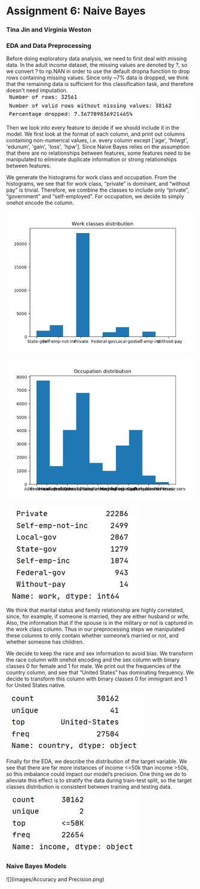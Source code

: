 # Assignment 6: Naive Bayes
### Tina Jin and Virginia Weston

### EDA and Data Preprocessing
Before doing exploratory data analysis, we need to first deal with missing data. In the adult income dataset, the missing values are denoted by ?, so we convert ? to np.NAN in order to use the default dropna function to drop rows containing missing values. Since only ~7% data is dropped, we think that the remaining data is sufficient for this classification task, and therefore doesn't need imputation. 
![](/images/Dropna.png)

Then we look into every feature to decide if we should include it in the model. We first look at the format of each column, and print out columns containing non-numerical values, i.e. every column except ['age', 'fnlwgt', 'edunum', 'gain', 'loss', 'hpw']. Since Naive Bayes relies on the assumption that there are no relationships between features, some features need to be manipulated to eliminate duplicate information or strong relationships between features.

We generate the histograms for work class and occupation. From the histograms, we see that for work class, “private” is dominant, and “without pay” is trivial. Therefore, we combine the classes to include only “private”, “government” and “self-employed”. For occupation, we decide to simply onehot encode the column. 

![](/images/Figure_1.png)

![](/images/Figure_2.png)

![](/images/Work.png)

We think that marital status and family relationship are highly correlated, since, for example, if someone is married, they are either husband or wife. Also, the information that if the spouse is in the military or not is captured in the work class column. Thus in our preprocessing steps we manipulated these columns to only contain whether someone’s married or not, and whether someone has children.

We decide to keep the race and sex information to avoid bias. We transform the race column with onehot encoding and the sex column with binary classes 0 for female and 1 for male. We print out the frequencies of the country column, and see that “United States” has dominating frequency. We decide to transform this column with binary classes 0 for immigrant and 1 for United States native.

![](/images/Country.png)

Finally for the EDA, we describe the distribution of the target variable. We see that there are far more instances of income <=50k than income >50k, so this imbalance could impact our model’s precision. One thing we do to alleviate this effect is to stratify the data during train-test split, so the target classes distribution is consistent between training and testing data.

![](/images/Income.png)

### Naive Bayes Models

![](images/Accuracy and Precision.png)
